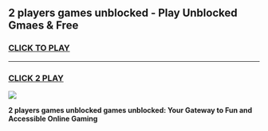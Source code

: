 
## 2 players games unblocked - Play Unblocked Gmaes & Free
<h3>
<a href="https://premium.freeplayer.one?title=2_players_games_unblocked&ref=19F">CLICK TO PLAY</a></h3>
<hr>

<h3>
<a href="https://premium.freeplayer.one?title=2_players_games_unblocked&ref=19F">CLICK 2 PLAY</a>
  
</h3>

<a href="https://premium.freeplayer.one?title=2_players_games_unblocked&ref=19F/"><img src="https://clearcache.store/games.png"></a>


**2 players games unblocked games unblocked: Your Gateway to Fun and Accessible Online Gaming**
